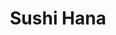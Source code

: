 ---
layout: place
title: "Sushi Hana"
permalink: /maryland/baltimore/sushi-hana.html
stateAbbr: MD
stateName: Maryland
cityName: Baltimore
seo:
  name: "Sushi Hana"
  type: Restaurant
  links: https://baltimoresushihana.com/#/
description: "Looking for sushi in Baltimore, Maryland? Check out Sushi Hana for a delightful Japanese dining experience. Enjoy a variety of sushi and other dishes in a we..."
place_id: ChIJrSxEhwcQyIkRBNiSkgpfTWM
photos:
  - name: >-
      places/ChIJrSxEhwcQyIkRBNiSkgpfTWM/photos/AeeoHcJ8IpeqOm8mOL0FML_PYBZdZ3-qqIJbDKPauMvRpNrJH9MvCUQbM-O-IzEcgG5wz-Jp-rlciEjvK3HZK-aY7t6NnoZ_zuW3MeZS1_o8kqzzRUouPC7sS5xBbAKtaT5eG8n6z7MG7GoZvbQruLlzyv35YRbKtu84pZ1oFWV4KwSY1us1V2w8E2Kx9EjSXq3GeP93AYUkJXQ-12vmKyJ0Tk-uv9WLjgCmtc0Sqhqbhq8AY94roSYHBGf6y3eY8VBSQAQTOzhAzoyLYZyFUewRaVflKWEIXQl9-6Ex7vJUY3wNhA
    widthPx: 3024
    heightPx: 4032
    authorAttributions:
      - displayName: Sushi Hana
        uri: https://maps.google.com/maps/contrib/114995759208765506980
        photoUri: >-
          https://lh3.googleusercontent.com/a-/ALV-UjVe3ZfThrNRtAIChRV_XIeeKjXATu8kRKC6K_D2NObDIQ__GA0=s100-p-k-no-mo
    flagContentUri: >-
      https://www.google.com/local/imagery/report/?cb_client=maps_api_places.places_api&image_key=!1e10!2sAF1QipN3pZXByOevroLb-pLdpALjgLSJLVILstN4xHT0&hl=en-US
    googleMapsUri: >-
      https://www.google.com/maps/place//data=!3m4!1e2!3m2!1sAF1QipN3pZXByOevroLb-pLdpALjgLSJLVILstN4xHT0!2e10!4m2!3m1!1s0x89c8100787442cad:0x634d5f0a9292d804
  - name: >-
      places/ChIJrSxEhwcQyIkRBNiSkgpfTWM/photos/AeeoHcIx52YixR-9FO2ttvCxljsFQJz6RDu12zCgwyMQqA2jmbLxXAWj2oujRX_6y7cW7aUL8H4-wSDDfwkmlMY9JwLP_ug69_GT2HVfJnWUl5nB8LzWPEBksRjAintDhyOXjsNshsJl0DA9ITkPpHu3LHusA1_lL_Ht1DbUlR6EVzr-tevntc2HR38gR-GyHPrdelLRWg-AEbCut51ZN-WxbGzDIkAh2iPgIzJhZ7j9cLUPa7yDq5uv7b3cAy5LppmZM6mXy-YJgV3KwiJkpfktsXEvl-Z9gsnTim6BXcVSm340LQ
    widthPx: 732
    heightPx: 411
    authorAttributions:
      - displayName: Sushi Hana
        uri: https://maps.google.com/maps/contrib/114995759208765506980
        photoUri: >-
          https://lh3.googleusercontent.com/a-/ALV-UjVe3ZfThrNRtAIChRV_XIeeKjXATu8kRKC6K_D2NObDIQ__GA0=s100-p-k-no-mo
    flagContentUri: >-
      https://www.google.com/local/imagery/report/?cb_client=maps_api_places.places_api&image_key=!1e10!2sAF1QipPvjPS0GXnBEs0kCXmobDUmInNNn26pu3hcQ-im&hl=en-US
    googleMapsUri: >-
      https://www.google.com/maps/place//data=!3m4!1e2!3m2!1sAF1QipPvjPS0GXnBEs0kCXmobDUmInNNn26pu3hcQ-im!2e10!4m2!3m1!1s0x89c8100787442cad:0x634d5f0a9292d804
  - name: >-
      places/ChIJrSxEhwcQyIkRBNiSkgpfTWM/photos/AeeoHcJyeDlpif-ooae8TQ1DewylN6wPn73NqiI3r1v8DcDTWF_sHE-tNs79Z-Pe0AT7VHFdm4H-xQS0uc7gAqrS9BmxySoJYQtyZ9Ua1-5tnfZoRgHl6Sj6teDVZJW7EAtVGgQj8vEZJbSsGniK-1AONvk1_6VMUkiuITCgf0_lAqKbmZ3YY-wer8Ykgtt9L2YkZo2ggo575uHydfrpLinaLbL8Ca3D5q-53l7gXqUnAX1zHbBDwQLUDlMLlsc8aozPIby7ddAXU4Sb-X5tW7YNIw1m0YXGqefeo1uMx21k71lrPA
    widthPx: 3600
    heightPx: 4800
    authorAttributions:
      - displayName: Sushi Hana
        uri: https://maps.google.com/maps/contrib/114995759208765506980
        photoUri: >-
          https://lh3.googleusercontent.com/a-/ALV-UjVe3ZfThrNRtAIChRV_XIeeKjXATu8kRKC6K_D2NObDIQ__GA0=s100-p-k-no-mo
    flagContentUri: >-
      https://www.google.com/local/imagery/report/?cb_client=maps_api_places.places_api&image_key=!1e10!2sAF1QipMLekGhbY46TXT0YRKyuiywx6a8rQaS4OzDXGAG&hl=en-US
    googleMapsUri: >-
      https://www.google.com/maps/place//data=!3m4!1e2!3m2!1sAF1QipMLekGhbY46TXT0YRKyuiywx6a8rQaS4OzDXGAG!2e10!4m2!3m1!1s0x89c8100787442cad:0x634d5f0a9292d804
  - name: >-
      places/ChIJrSxEhwcQyIkRBNiSkgpfTWM/photos/AeeoHcIluyJojFef-tODXwfiRZAEQPWhnrsob768INr2klJKOgJJJPsfq8hzvD6jAEdIb2DtbVxVsQnOCAiUyAJkz4XSLu_8iCT3_zT02kJ5E3cmkH-4Wyh6vrbIgYLejH2BDAGUc0jo1wm1p4SHxON8hBsaEwWjNjGVaCkeK1rO80Ek2YGNIWvhpNjLH0BaKyS6RWLMR1YcK8ruyi72_TOd2r3xVzLz06xM0c2pmUcAIifkTefi8HCAr7j4P9JBO6Zj_V2So28tO3bf5EDG4CI5p7uKY-PxL7U_yDpjy-k6kzLayzZ2AJ904uzP7jnX21KCUnlORsvWqjAaxUteY3jcgn5glfIijDOPxGo9EQHmh8g9ur059tJOwM5hpQDfDV4JUhxaeskDWVfJK7KWuja2jXp3AtIRE8FXtb7faMiTQf1bivSJGx1EpOoArYKm-zxK
    widthPx: 2992
    heightPx: 2992
    authorAttributions:
      - displayName: peter ong
        uri: https://maps.google.com/maps/contrib/114752498954919199533
        photoUri: >-
          https://lh3.googleusercontent.com/a/ACg8ocK6VlDxTTPvc8euL3DNedPwZYnBb_gjHWtaIi8HGb8L49ZLkw=s100-p-k-no-mo
    flagContentUri: >-
      https://www.google.com/local/imagery/report/?cb_client=maps_api_places.places_api&image_key=!1e10!2sCIABIhAA3iUkxxOjNmfDS30ACwJi&hl=en-US
    googleMapsUri: >-
      https://www.google.com/maps/place//data=!3m4!1e2!3m2!1sCIABIhAA3iUkxxOjNmfDS30ACwJi!2e10!4m2!3m1!1s0x89c8100787442cad:0x634d5f0a9292d804
  - name: >-
      places/ChIJrSxEhwcQyIkRBNiSkgpfTWM/photos/AeeoHcLfufzoGetxtgwgB-Y1rW6dVkyywgV3OMD1qMbAb_C99q5spL8CTOBpZPGAwD-_uU25I4BsSZKvBylP1bKw529xtuAZ6JfpuWJycB-m7-HKZCOXAY7QWsq1PuFHZplJ4XvoYk07oqa8urMn_m018o1HHYAtyowrXbfcQxOP87I_awXupc1mak0PsBQ8YealtvDxKDu-mVw1EIYpFzcg1OYtKiqLRew2W_SmgYrTtnzOeF3Z7ZsLz1qKPHqWksZ2rQ9wbAilesIueQKvW-8m7lYddLlQ1hrfm2L_vnEUA-xPDA
    widthPx: 3024
    heightPx: 3193
    authorAttributions:
      - displayName: Sushi Hana
        uri: https://maps.google.com/maps/contrib/114995759208765506980
        photoUri: >-
          https://lh3.googleusercontent.com/a-/ALV-UjVe3ZfThrNRtAIChRV_XIeeKjXATu8kRKC6K_D2NObDIQ__GA0=s100-p-k-no-mo
    flagContentUri: >-
      https://www.google.com/local/imagery/report/?cb_client=maps_api_places.places_api&image_key=!1e10!2sAF1QipMamnD2d8VnjUBc4mHe5s_Pu-3nGsKeZneZpmuA&hl=en-US
    googleMapsUri: >-
      https://www.google.com/maps/place//data=!3m4!1e2!3m2!1sAF1QipMamnD2d8VnjUBc4mHe5s_Pu-3nGsKeZneZpmuA!2e10!4m2!3m1!1s0x89c8100787442cad:0x634d5f0a9292d804
  - name: >-
      places/ChIJrSxEhwcQyIkRBNiSkgpfTWM/photos/AeeoHcJcVTrPMg_hTqqWXbUamW1r-4q6N6rvgTojKemE0crEGxti07EEUgeCHTGjb7fA6qsmR2xqRd7U0v1sfmlR2keNR_Bf8dPkaTNrYVS9Onfe7B87_LqAfGZKr2-trzqLa7zCazp2v-6r74oOllHCUABkuEQuh651Dx7eEzFu7olMpFrwgblgaK8CDSlnzjYmpkTHuFSGhbBZcYGl-k0Swe1mYGtq4uW-vkyMZRKmS3ciWU2kNO0Dyl42ATaKejCjdm9V52EILvrqh-UhvDMgsIfEwQ1Ls94jSjPLypk8rh3T6w
    widthPx: 3024
    heightPx: 3025
    authorAttributions:
      - displayName: Sushi Hana
        uri: https://maps.google.com/maps/contrib/114995759208765506980
        photoUri: >-
          https://lh3.googleusercontent.com/a-/ALV-UjVe3ZfThrNRtAIChRV_XIeeKjXATu8kRKC6K_D2NObDIQ__GA0=s100-p-k-no-mo
    flagContentUri: >-
      https://www.google.com/local/imagery/report/?cb_client=maps_api_places.places_api&image_key=!1e10!2sAF1QipO1T54AWy41KL8oRRu5BgDakAUAaeZ9yry225zT&hl=en-US
    googleMapsUri: >-
      https://www.google.com/maps/place//data=!3m4!1e2!3m2!1sAF1QipO1T54AWy41KL8oRRu5BgDakAUAaeZ9yry225zT!2e10!4m2!3m1!1s0x89c8100787442cad:0x634d5f0a9292d804
  - name: >-
      places/ChIJrSxEhwcQyIkRBNiSkgpfTWM/photos/AeeoHcKeA2UCwL03G7lXUi5rGUK-ynqECXL69yMxLNCN1g72qx1b2jFL0KfzeXXpcZuqbTLGmwAlxWYT2fenXefJ5jWpGn6RwXu-BMvU57E7IoJuyfWiyxd9rZbNeCG4-JLbA3hsqhnqOnCDdqzKwUzGdnEoJ88XBiBEDAoIr2RkUdUFGBa0J9AIkZiupunquqUQS1FAXA0aqgL9sfcN-Y-M8DnkNOh_jJJhHJiyHxEdJVgK8JBsmN0RnYiVc4kJpEDUbcXSbWvA1SVJbHWCZOHq7ZVlTnQ3xUkkXFJiFoCVJApWrltkrGfC81g5kehyl-mhiya6cUh0Ngrh41aqAMQKp0S0KSo406n00QIYsBlmPZiavkka9Q-yenILha7mftaVSxwWh1mFG29b_7dFj9zWWpg_UL7yIljhMr3x-2XXZIdrTRQU
    widthPx: 3024
    heightPx: 4032
    authorAttributions:
      - displayName: Lily X
        uri: https://maps.google.com/maps/contrib/114591400037957287830
        photoUri: >-
          https://lh3.googleusercontent.com/a/ACg8ocLyE7IRobxSi-cAZZONenpLM2PFzhTzluw8X2TulXTmiFdZBw=s100-p-k-no-mo
    flagContentUri: >-
      https://www.google.com/local/imagery/report/?cb_client=maps_api_places.places_api&image_key=!1e10!2sCIHM0ogKEICAgMCIv_j7oQE&hl=en-US
    googleMapsUri: >-
      https://www.google.com/maps/place//data=!3m4!1e2!3m2!1sCIHM0ogKEICAgMCIv_j7oQE!2e10!4m2!3m1!1s0x89c8100787442cad:0x634d5f0a9292d804
  - name: >-
      places/ChIJrSxEhwcQyIkRBNiSkgpfTWM/photos/AeeoHcKbZZbi4ay5cVyjMat3bL3wF16o-tnUDsqL_6SWEXmCy9mwMC9ThpqTkLZPHxVRxLmx3Jjvx6RwDNAEdUFaSxzq1e8Pm6d_3iF1RqXSk-dYkjBFZP5sGt2HdZJhCFAzHSDlUWqD8jc-x4IMTossjy3q5B_JCw5U3QzNkxw0GyAN76JD-QPHW7vreeuLj7vzRYYkAQuRPhPf32WKfmvAy8F7oh9Ea52CsTMgOly-wRHrNnoGSMsGdYn1Q1Edhv94_DdZ29qwR-IfwaUcwNqdUcsC5ddXocfuIP3XmQAEx5gx-lo1zcExSPdeHUG6E9gVYZRkRp768iMzvR29gRk1Ilh3fy9SlBk3UkEuKE-S0ck1QuaTFu-qUYpfdhdeIEQsoX8qbhYWPuoYY-ImmwxSIs6sdgkffrhHn31pDI_xm0AQgyo
    widthPx: 3888
    heightPx: 2592
    authorAttributions:
      - displayName: Coley Colban Cary
        uri: https://maps.google.com/maps/contrib/118184099567039925928
        photoUri: >-
          https://lh3.googleusercontent.com/a-/ALV-UjXdwXUt_DaPp01PWvG-Y3Y84IZ1r8QllQKdVi-dt1aD0jLO2gq7iA=s100-p-k-no-mo
    flagContentUri: >-
      https://www.google.com/local/imagery/report/?cb_client=maps_api_places.places_api&image_key=!1e10!2sCIHM0ogKEICAgID4kIrhoQE&hl=en-US
    googleMapsUri: >-
      https://www.google.com/maps/place//data=!3m4!1e2!3m2!1sCIHM0ogKEICAgID4kIrhoQE!2e10!4m2!3m1!1s0x89c8100787442cad:0x634d5f0a9292d804
  - name: >-
      places/ChIJrSxEhwcQyIkRBNiSkgpfTWM/photos/AeeoHcJ3MY6vppVoUbXIT8yIO77yaMNy9jlo7IR8l-rVTyM8H1YGrW91bYQLZMeYyv8mYlrcYfnyKqcZi1loNLnbFMQrU-prEownx1Xup0Gv5_AgzqJ0rIv3Dg4ACa23jKTphQ1yaMMjzEWxGO40nCB50HAJy1PjOdKMpHBwQDnlZl-UTtwjDSvX3dxRNGcy_ztx5VKD0qEPcMThSAxAZTA1tCCJEbZVKVlTh1HIQH3lOyGSSuAz7YVXBK9ZA1KHTZg2HivP9mfOT7CFy_1cDnmTIbt-J5eA4p6_7yfAb5WtQhUnxg
    widthPx: 4032
    heightPx: 3024
    authorAttributions:
      - displayName: Sushi Hana
        uri: https://maps.google.com/maps/contrib/114995759208765506980
        photoUri: >-
          https://lh3.googleusercontent.com/a-/ALV-UjVe3ZfThrNRtAIChRV_XIeeKjXATu8kRKC6K_D2NObDIQ__GA0=s100-p-k-no-mo
    flagContentUri: >-
      https://www.google.com/local/imagery/report/?cb_client=maps_api_places.places_api&image_key=!1e10!2sAF1QipPjg6zfgLmly-aIpTIOHKJYgnaDp8o0Wv8MWu6c&hl=en-US
    googleMapsUri: >-
      https://www.google.com/maps/place//data=!3m4!1e2!3m2!1sAF1QipPjg6zfgLmly-aIpTIOHKJYgnaDp8o0Wv8MWu6c!2e10!4m2!3m1!1s0x89c8100787442cad:0x634d5f0a9292d804
  - name: >-
      places/ChIJrSxEhwcQyIkRBNiSkgpfTWM/photos/AeeoHcKe2-BV68_S6mjbh20G2-YneqckOZTaHJXJjkDfO1jsbAaa8oL2uNjbvdj1u2Gg8UkEfOYAWb3juRalk6x5j2iNFwaCc6G_le0ESBYqL1PJcAE3C5fwHnCC9wtgcEJXdfhC_0zSwQLptD8q5tac-ug3C3oXU4ORS2npEo0lxy-9jtsqfPZ28cBI_0vMK-SS2dsqG0bwZpHuSpcBWfOcn-C3BnBUD062qbsDtnRC2FY7BUF8x7DkIk9eZ3hkGc2oPYo2lY3Vw_Y5h614oBSNQ2tp1cHHY69dvf6FiVHXuJYHkg
    widthPx: 3024
    heightPx: 3815
    authorAttributions:
      - displayName: Sushi Hana
        uri: https://maps.google.com/maps/contrib/114995759208765506980
        photoUri: >-
          https://lh3.googleusercontent.com/a-/ALV-UjVe3ZfThrNRtAIChRV_XIeeKjXATu8kRKC6K_D2NObDIQ__GA0=s100-p-k-no-mo
    flagContentUri: >-
      https://www.google.com/local/imagery/report/?cb_client=maps_api_places.places_api&image_key=!1e10!2sAF1QipNQXjwJBkZ5Qgv7-0sjZCM3f9OSH_ms8GpiMKyA&hl=en-US
    googleMapsUri: >-
      https://www.google.com/maps/place//data=!3m4!1e2!3m2!1sAF1QipNQXjwJBkZ5Qgv7-0sjZCM3f9OSH_ms8GpiMKyA!2e10!4m2!3m1!1s0x89c8100787442cad:0x634d5f0a9292d804
address: 6080 Falls Rd, Baltimore, MD 21209, USA
street: 6080 Falls Rd
city: Baltimore
state: MD
zip: '21209'
country: USA
neighborhood: null
latitude: '39.373628'
longitude: '-76.650926'
accessibility_options:
  wheelchairAccessibleParking: true
  wheelchairAccessibleEntrance: true
  wheelchairAccessibleRestroom: true
  wheelchairAccessibleSeating: true
business_status: OPERATIONAL
name: Sushi Hana
google_maps_links:
  directionsUri: >-
    https://www.google.com/maps/dir//''/data=!4m7!4m6!1m1!4e2!1m2!1m1!1s0x89c8100787442cad:0x634d5f0a9292d804!3e0
  placeUri: https://maps.google.com/?cid=7155479881974994948
  writeAReviewUri: >-
    https://www.google.com/maps/place//data=!4m3!3m2!1s0x89c8100787442cad:0x634d5f0a9292d804!12e1
  reviewsUri: >-
    https://www.google.com/maps/place//data=!4m4!3m3!1s0x89c8100787442cad:0x634d5f0a9292d804!9m1!1b1
  photosUri: >-
    https://www.google.com/maps/place//data=!4m3!3m2!1s0x89c8100787442cad:0x634d5f0a9292d804!10e5
primary_type: Sushi Restaurant
opening_hours:
  regular: null
  current: null
secondary_opening_hours:
  regular:
    weekdayDescriptions: null
    type: null
  current:
    weekdayDescriptions: null
    type: null
phone: (410) 377-4228
price_level: PRICE_LEVEL_MODERATE
price_range: $20 &ndash; $30
rating: '4.1'
rating_count: 345
website: https://baltimoresushihana.com/#/
reviews: null
parking_options: null
payment_options: null
allow_dogs: null
curbside_pickup: null
delivery: null
dine_in: null
good_for_children: null
good_for_groups: null
good_for_sports: null
live_music: null
menu_for_children: null
outdoor_seating: null
reservable: null
restroom: null
serves_beer: null
serves_breakfast: null
serves_brunch: null
serves_cocktails: null
serves_coffee: null
serves_dinner: null
serves_dessert: null
serves_lunch: null
serves_vegetarian_food: null
serves_wine: null
takeout: null
summary: null

---